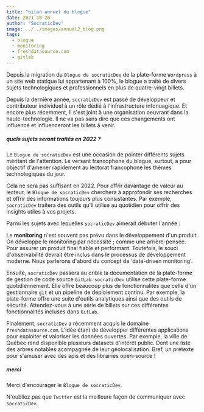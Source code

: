 ```yaml
---
title: "bilan annuel du blogue"
date: 2021-10-26
author: "SocraticDev"
image: ../../images/annual2_blog.png
tags:
  - blogue
  - monitoring
  - freshdatasource.com
  - gitlab
---
```

Depuis la migration du `Blogue de socraticDev` de la plate-forme `Wordpress` à un site web statique lui appartenant à 100%, le blogue a traité de divers sujets technologiques et professionnels en plus de quatre-vingt billets.

Depuis la dernière année, `socraticDev` est passé de développeur et contributeur individuel à un rôle dédié à l'infrastructure infonuagique. Et encore plus récemment, il s'est joint à une organisation oeuvrant dans la haute-technologie. Il ne va pas sans dire que ces changements ont influencé et influenceront les billets à venir.

##### quels sujets seront traités en 2022 ?

Le `Blogue de socraticDev` est une occasion de pointer différents sujets méritant de l'attention. Le versant francophone du blogue, surtout, a pour objectif d'amener rapidement au lectorat francophone les thèmes technologiques du jour.

Cela ne sera pas suffisant en 2022. Pour offrir davantage de valeur au lecteur, le `Blogue de socraticDev` cherchera à approfondir ses recherches et offrir des informations toujours plus consistantes. Par exemple, `socraticDev` traitera des outils qu'il utilise au quotidien pour offrir des insights utiles à vos projets.

Parmi les sujets avec lequelles `socraticDev` aimerait débuter l'année : 

Le __monitoring__ n'est souvent pas prévu dans le développement d'un produit. On développe le monitoring par nécessité ; comme une arrière-pensée. Pour assurer un produit final fiable et performant. Toutefois, le souci d'observabilité devrait être inclus dans le processus de développement moderne. Nous parlerons d'abord du concept de 'data-driven monitoring'.

Ensuite, `socraticDev` passera au crible la documentation de la plate-forme de gestion de code source `GitLab`. `socraticDev` utilise cette plate-forme quotidiennement. Elle offre beaucoup plus de fonctionnalités que celle d'un gestionnaire `git` et un pipeline de déploiement continu. Par exemple, la plate-forme offre une suite d'outils analytiques ainsi que des outils de sécurité. Attendez-vous à une série de billets sur ces différentes fonctionnalités incluses dans `GitLab`.

Finalement, `socraticDev` a récemment acquis le domaine `freshdatasource.com`. L'idée étant de développer différentes applications pour exploiter et valoriser les données ouvertes. Par exemple, la ville de Québec rend disponible plusieurs datasets d'intérêt public. Dont une liste des arbres notables acompagnée de leur géolocalisation. Bref, un prétexte pour s'amuser avec des apis et des librairies open-source !

##### merci
Merci d'encourager le `Blogue de socraticDev`.  

N'oubliez pas que `Twitter` est la meilleure façon de communiquer avec `socraticDev`.

